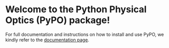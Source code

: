 <h1>Welcome to the Python Physical Optics (PyPO) package!</h1>

For full documentation and instructions on how to install and use PyPO, we kindly refer to the [documentation page](https://arend95.github.io/PyPO/).
